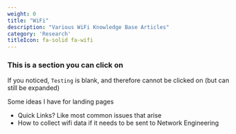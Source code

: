 ```yaml
---
weight: 0
title: "WiFi"
description: "Various WiFi Knowledge Base Articles"
category: 'Research'
titleIcon: fa-solid fa-wifi
---
```


### This is a section you can click on

If you noticed, `Testing` is blank, and therefore cannot be clicked on (but can still be expanded)

Some ideas I have for landing pages
 - Quick Links? Like most common issues that arise
 - How to collect wifi data if it needs to be sent to Network Engineering
